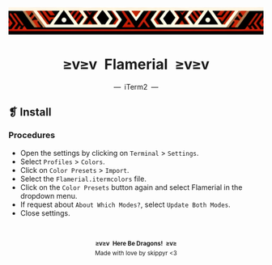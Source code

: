 <p align="center">
  <img alt="" src="../../assets/ornament.png" width=1020 />
</p>
<h1 align="center">≥v≥v&ensp;Flamerial&ensp;≥v≥v</h1>
<p align="center">—&ensp;iTerm2&ensp;—</p>

## ❡ Install
### Procedures
- Open the settings by clicking on `Terminal` > `Settings`.
- Select `Profiles` > `Colors`.
- Click on `Color Presets` > `Import`.
- Select the `Flamerial.itermcolors` file.
- Click on the `Color Presets` button again and select Flamerial in the dropdown menu.
- If request about `About Which Modes?`, select `Update Both Modes`.
- Close settings.

&ensp;
<p align="center"><sup><strong>≥v≥v&ensp;Here Be Dragons!&ensp;≥v≥</strong><br />Made with love by skippyr <3</sup></p>
